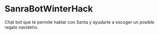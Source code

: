 # SanraBotWinterHack
 Chat bot que te permite hablar con Santa y ayudarte a escoger un posible regalo navideño.
